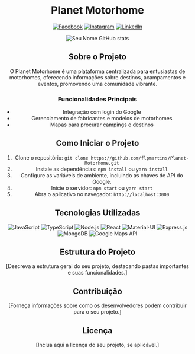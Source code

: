 <div align="center">

# Planet Motorhome

[![Facebook](https://img.shields.io/badge/Facebook-1877F2?style=for-the-badge&logo=facebook&logoColor=white)](https://www.facebook.com/seu-usuario)
[![Instagram](https://img.shields.io/badge/Instagram-E4405F?style=for-the-badge&logo=instagram&logoColor=white)](https://www.instagram.com/seu-usuario/)
[![LinkedIn](https://img.shields.io/badge/LinkedIn-0077B5?style=for-the-badge&logo=linkedin&logoColor=white)](https://www.linkedin.com/in/seu-usuario/)

![Seu Nome GitHub stats](https://github-readme-stats.vercel.app/api?username=seu-usuario&show_icons=true&theme=dark)

## Sobre o Projeto
O Planet Motorhome é uma plataforma centralizada para entusiastas de motorhomes, oferecendo informações sobre destinos, acampamentos e eventos, promovendo uma comunidade vibrante.

### Funcionalidades Principais
- Integração com login do Google
- Gerenciamento de fabricantes e modelos de motorhomes
- Mapas para procurar campings e destinos

## Como Iniciar o Projeto

1. Clone o repositório: `git clone https://github.com/flpmartins/Planet-Motorhome.git`
2. Instale as dependências: `npm install` ou `yarn install`
3. Configure as variáveis de ambiente, incluindo as chaves de API do Google.
4. Inicie o servidor: `npm start` ou `yarn start`
5. Abra o aplicativo no navegador: `http://localhost:3000`

## Tecnologias Utilizadas
<img alt="JavaScript" src="https://img.shields.io/badge/JavaScript-F7DF1E?style=for-the-badge&logo=javascript&logoColor=black">
<img alt="TypeScript" src="https://img.shields.io/badge/TypeScript-007ACC?style=for-the-badge&logo=typescript&logoColor=white">
<img alt="Node.js" src="https://img.shields.io/badge/Node.js-43853D?style=for-the-badge&logo=node.js&logoColor=white">
<img alt="React" src="https://img.shields.io/badge/React-20232A?style=for-the-badge&logo=react&logoColor=61DAFB">
<img alt="Material-UI" src="https://img.shields.io/badge/Material--UI-0081CB?style=for-the-badge&logo=material-ui&logoColor=white">
<img alt="Express.js" src="https://img.shields.io/badge/Express.js-404D59?style=for-the-badge">
<img alt="MongoDB" src="https://img.shields.io/badge/MongoDB-47A248?style=for-the-badge&logo=mongodb&logoColor=white">
<img alt="Google Maps API" src="https://img.shields.io/badge/Google_Maps_API-4285F4?style=for-the-badge&logo=google-maps&logoColor=white">

## Estrutura do Projeto

[Descreva a estrutura geral do seu projeto, destacando pastas importantes e suas funcionalidades.]

## Contribuição

[Forneça informações sobre como os desenvolvedores podem contribuir para o seu projeto.]

## Licença

[Inclua aqui a licença do seu projeto, se aplicável.]

</div>

